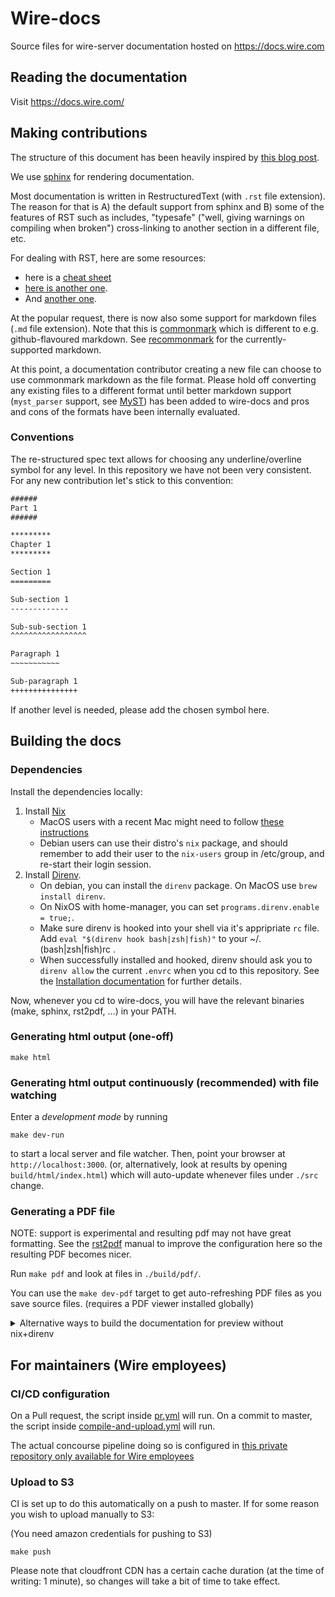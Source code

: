 # Wire-docs

Source files for wire-server documentation hosted on https://docs.wire.com

## Reading the documentation

Visit https://docs.wire.com/

## Making contributions

The structure of this document has been heavily inspired by [this blog
post](https://www.divio.com/blog/documentation/).

We use [sphinx](https://www.sphinx-doc.org/) for rendering documentation.

Most documentation is written in RestructuredText (with `.rst` file extension).
The reason for that is A) the default support from sphinx and B) some of the
features of RST such as includes, "typesafe" ("well, giving warnings on
compiling when broken") cross-linking to another section in a different file,
etc.

For dealing with RST, here are some resources:

* here is a [cheat sheet](https://docutils.sourceforge.io/docs/user/rst/quickref.html)
* [here is another one](https://docutils.sourceforge.io/docs/user/rst/cheatsheet.html).
* And [another one](https://sublime-and-sphinx-guide.readthedocs.io/en/latest/references.html).

At the popular request, there is now also some support for markdown files (`.md` file
extension). Note that this is [commonmark](https://spec.commonmark.org/0.30/) which is
different to e.g.  github-flavoured markdown. See
[recommonmark](https://recommonmark.readthedocs.io/en/latest/) for the
currently-supported markdown.

At this point, a documentation contributor creating a new file can choose to use
commonmark markdown as the file format. Please hold off converting any existing files to
a different format until better markdown support (`myst_parser` support, see
[MyST](https://myst-parser.readthedocs.io/en/latest/)) has been added to wire-docs and
pros and cons of the formats have been internally evaluated.

### Conventions

The re-structured spec text allows for choosing any underline/overline symbol
for any level. In this repository we have not been very consistent. For any new
contribution let's stick to this convention:

```rst
######
Part 1
######

*********
Chapter 1
*********

Section 1
=========

Sub-section 1
-------------

Sub-sub-section 1
^^^^^^^^^^^^^^^^^

Paragraph 1
~~~~~~~~~~~

Sub-paragraph 1
+++++++++++++++
```

If another level is needed, please add the chosen symbol here.

## Building the docs

### Dependencies

Install the dependencies locally:

1. Install [Nix](https://nixos.org/download.html)
   * MacOS users with a recent Mac might need to follow [these
   instructions](https://nixos.org/nix/manual/#sect-macos-installation)
   * Debian users can use their distro's `nix` package, and should remember
   to add their user to the `nix-users` group in /etc/group, and re-start
   their login session.
2. Install [Direnv](https://direnv.net/).
   * On debian, you can install the `direnv` package. On MacOS use `brew install direnv`.
   * On NixOS with home-manager, you can set `programs.direnv.enable = true;`.
   * Make sure direnv is hooked into your shell via it's appripriate `rc` file.
     Add `eval "$(direnv hook bash|zsh|fish)"` to your ~/.(bash|zsh|fish)rc .
   * When successfully installed and hooked, direnv should ask you to `direnv allow`
     the current `.envrc` when you cd to this repository.
     See the [Installation documentation](https://direnv.net/docs/installation.html) for further details.

Now, whenever you cd to wire-docs, you will have the relevant binaries (make, sphinx, rst2pdf, ...) in your PATH.

### Generating html output (one-off)

```
make html
```

### Generating html output continuously (recommended) with file watching

Enter a *development mode* by running

```
make dev-run
```

to start a local server and file watcher. Then, point your browser at `http://localhost:3000`. (or, alternatively, look at results by opening `build/html/index.html`) which will auto-update whenever files under `./src` change.

### Generating a PDF file

NOTE: support is experimental and resulting pdf may not have great formatting. See the [rst2pdf](https://rst2pdf.org/static/manual.pdf) manual to improve the configuration here so the resulting PDF becomes nicer.

Run `make pdf` and look at files in `./build/pdf/`.

You can use the `make dev-pdf` target to get auto-refreshing PDF files as you save source files. (requires a PDF viewer installed globally)

<details>

<summary> Alternative ways to build the documentation for preview without nix+direnv </summary>

*Note: when switching from a docker-based building to a local building, you might encounter permission issues due to the build directory being owned by root. These can be solved by cleaning the build directory: `sudo rm -rf ./build/*`

## Building the docs with docker

You need `docker` available on your system.
The docker image that is used is defined in the `Makefile`. To build the docker image locally (e.g. after updating dependencies) run `make docker`.

### html

Generate docs using docker (so you don't need to install python dependencies yourself)

```
make docs
```

See build/html/index.html

### pdf

```
make docs-pdf
```

Then see build/pdf/

</details>

## For maintainers (Wire employees)

### CI/CD configuration

On a Pull request, the script inside [pr.yml](ci/pr.yml) will run. On a commit to master, the script inside [compile-and-upload.yml](ci/compile-and-upload.yml) will run.

The actual concourse pipeline doing so is configured in [this private repository only available for Wire employees](https://github.com/zinfra/cailleach/blob/master/wire-server-private/ci/pipelines/wire_docs.yml)

### Upload to S3

CI is set up to do this automatically on a push to master. If for some reason you wish to upload manually to S3:

(You need amazon credentials for pushing to S3)

```
make push
```

Please note that cloudfront CDN has a certain cache duration (at the time of writing: 1 minute), so changes will take a bit of time to take effect.
